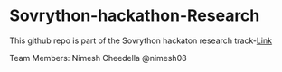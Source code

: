 # Sovrython-hackathon-Research


This github repo is part of the Sovrython hackaton research track-[Link](https://gitcoin.co/issue/SovrynBTC/sovrython-2021-bounties/19/100025827
)

Team Members: Nimesh Cheedella @nimesh08
